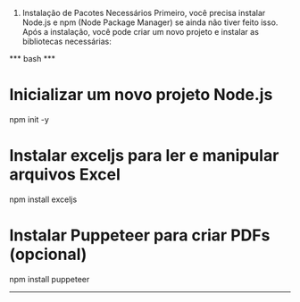 1. Instalação de Pacotes Necessários
Primeiro, você precisa instalar Node.js e npm (Node Package Manager) se ainda não tiver feito isso. Após a instalação, você pode criar um novo projeto e instalar as bibliotecas necessárias:

*** bash ***

# Inicializar um novo projeto Node.js
npm init -y

# Instalar exceljs para ler e manipular arquivos Excel
npm install exceljs

# Instalar Puppeteer para criar PDFs (opcional)
npm install puppeteer


---------------------------------------------------------
